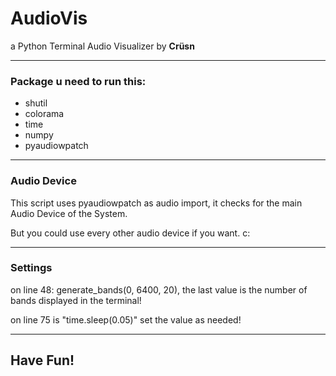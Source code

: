 # AudioVis
a Python Terminal Audio Visualizer by **Crüsn**

___

### Package u need to run this:
- shutil
- colorama
- time
- numpy
- pyaudiowpatch

---

### Audio Device
This script uses pyaudiowpatch as audio import,
it checks for the main Audio Device of the System.

But you could use every other audio device if you want. c:

---

### Settings

on line 48: generate_bands(0, 6400, 20), 
the last value is the number of bands displayed in the terminal!

on line 75 is "time.sleep(0.05)" set the value as needed!

---

## Have Fun!